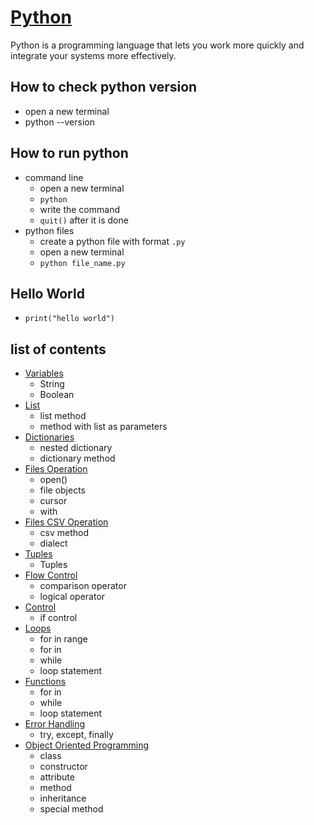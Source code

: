 # [Python](https://www.python.org/about/gettingstarted/)
Python is a programming language that lets you work more quickly and integrate your systems more effectively.

## How to check python version
- open a new terminal
- python --version

## How to run python
- command line
    - open a new terminal
    - `python`
    - write the command
    - `quit()` after it is done
- python files
    - create a python file with format `.py`
    - open a new terminal
    - `python file_name.py`

## Hello World
- `print("hello world")`

## list of contents
- [Variables](https://github.com/HidayatRivai2020/Python/tree/main/variables)
    - String
    - Boolean
- [List](https://github.com/HidayatRivai2020/Python/tree/main/list)
    - list method
    - method with list as parameters
- [Dictionaries](https://github.com/HidayatRivai2020/Python/tree/main/dictionaries)
    - nested dictionary
    - dictionary method
- [Files Operation](https://github.com/HidayatRivai2020/Python/tree/main/files_operation)
    - open()
    - file objects
    - cursor
    - with
- [Files CSV Operation](https://github.com/HidayatRivai2020/Python/tree/main/files_csv_operation)
    - csv method
    - dialect
- [Tuples](https://github.com/HidayatRivai2020/Python/tree/main/tuples)
    - Tuples
- [Flow Control](https://github.com/HidayatRivai2020/Python/tree/main/flow_control/)
    - comparison operator
    - logical operator
- [Control](https://github.com/HidayatRivai2020/Python/tree/main/control/)
    - if control
- [Loops](https://github.com/HidayatRivai2020/Python/tree/main/loops/)
    - for in range
    - for in
    - while
    - loop statement
- [Functions](https://github.com/HidayatRivai2020/Python/tree/main/functions/)
    - for in
    - while
    - loop statement
- [Error Handling](https://github.com/HidayatRivai2020/Python/tree/main/error_handling/)
    - try, except, finally
- [Object Oriented Programming](https://github.com/HidayatRivai2020/Python/tree/main/oop/)
    - class
    - constructor
    - attribute
    - method
    - inheritance
    - special method
